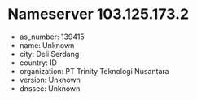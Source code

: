 # Nameserver 103.125.173.2

* as_number: 139415
* name: Unknown
* city: Deli Serdang
* country: ID
* organization: PT Trinity Teknologi Nusantara
* version: Unknown
* dnssec: Unknown
